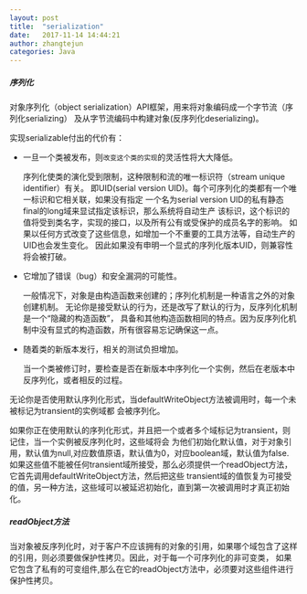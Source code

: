 ```yaml
---
layout: post
title:  "serialization"
date:   2017-11-14 14:44:21
author: zhangtejun
categories: Java
---
```

##### 序列化
对象序列化（object serialization）API框架，用来将对象编码成一个字节流（序列化serializing）
及从字节流编码中构建对象(反序列化deserializing)。

实现serializable付出的代价有：

* 一旦一个类被发布，则`改变这个类的实现`的灵活性将大大降低。
  
  序列化使类的演化受到限制，这种限制和流的唯一标识符（stream unique identifier）有关。
  即UID(serial version UID)。每个可序列化的类都有一个唯一标识和它相关联，如果没有指定
  一个名为serial version UID的私有静态final的long域来显试指定该标识，那么系统将自动生产
  该标识，这个标识的值将受到类名字，实现的接口，以及所有公有或受保护的成员名字的影响。
  如果以任何方式改变了这些信息，如增加一个不重要的工具方法等，自动生产的UID也会发生变化。
  因此如果没有申明一个显式的序列化版本UID，则兼容性将会被打破。
  
* 它增加了错误（bug）和安全漏洞的可能性。

  一般情况下，对象是由构造函数来创建的；序列化机制是一种语言之外的对象创建机制。
  无论你是接受默认的行为，还是改写了默认的行为，反序列化机制是一个“隐藏的构造函数”，
  具备和其他构造函数相同的特点。因为反序列化机制中没有显式的构造函数，所有很容易忘记确保这一点。
  
* 随着类的新版本发行，相关的测试负担增加。
  
  当一个类被修订时，要检查是否在新版本中序列化一个实例，然后在老版本中反序列化，或者相反的过程。
  
 
无论你是否使用默认序列化形式，当defaultWriteObject方法被调用时，每一个未被标记为transient的实例域都
会被序列化。

如果你正在使用默认的序列化形式，并且把一个或者多个域标记为transient，则记住，当一个实例被反序列化时，这些域将会
为他们初始化默认值，对于对象引用，默认值为null,对应数值原语，默认值为0，对应boolean域，默认值为false.
如果这些值不能被任何transient域所接受，那么必须提供一个readObject方法，它首先调用defaultWriteObject方法，然后把这些
transient域的值恢复为可接受的值，另一种方法，这些域可以被延迟初始化，直到第一次被调用时才真正初始化。


##### readObject方法
当对象被反序列化时，对于客户不应该拥有的对象的引用，如果哪个域包含了这样的引用，则必须要做保护性拷贝。因此，对于每一个可序列化的非可变类，
如果它包含了私有的可变组件,那么在它的readObject方法中，必须要对这些组件进行保护性拷贝。
  
  
